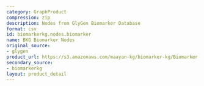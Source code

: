 ```yaml
---
category: GraphProduct
compression: zip
description: Nodes from GlyGen Biomarker Database
format: csv
id: biomarkerkg.nodes.biomarker
name: BKG Biomarker Nodes
original_source:
- glygen
product_url: https://s3.amazonaws.com/maayan-kg/biomarker-kg/Biomarker.nodes.zip
secondary_source:
- biomarkerkg
layout: product_detail
---
```

